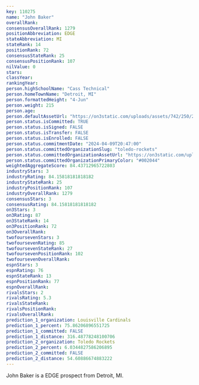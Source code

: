 ```yaml
---
key: 110275
name: "John Baker"
overallRank: 
consensusOverallRank: 1279
positionAbbreviation: EDGE
stateAbbreviation: MI
stateRank: 14
positionRank: 72
consensusStateRank: 25
consensusPositionRank: 107
nilValue: 0
stars: 
classYear: 
rankingYear: 
person.highSchoolName: "Cass Technical"
person.homeTownName: "Detroit, MI"
person.formattedHeight: "4-Jun"
person.weight: 215
person.age: 
person.defaultAssetUrl: "https://on3static.com/uploads/assets/742/250/250742.png"
person.status.isCommitted: TRUE
person.status.isSigned: FALSE
person.status.isTransfer: FALSE
person.status.isEnrolled: FALSE
person.status.commitmentDate: "2024-04-09T20:47:00"
person.status.committedOrganizationSlug: "toledo-rockets"
person.status.committedOrganizationAssetUrl: "https://on3static.com/uploads/assets/131/150/150131.svg"
person.status.committedOrganizationPrimaryColor: "#002044"
weightedAggregateScore: 84.43712965722803
industryStars: 3
industryRating: 84.15818181818182
industryStateRank: 25
industryPositionRank: 107
industryOverallRank: 1279
consensusStars: 3
consensusRating: 84.15818181818182
on3Stars: 3
on3Rating: 87
on3StateRank: 14
on3PositionRank: 72
on3OverallRank: 
twofoursevenStars: 3
twofoursevenRating: 85
twofoursevenStateRank: 27
twofoursevenPositionRank: 102
twofoursevenOverallRank: 
espnStars: 3
espnRating: 76
espnStateRank: 13
espnPositionRank: 77
espnOverallRank: 
rivalsStars: 2
rivalsRating: 5.3
rivalsStateRank: 
rivalsPositionRank: 
rivalsOverallRank: 
prediction_1_organization: Louisville Cardinals
prediction_1_percent: 75.86206896551725
prediction_1_committed: FALSE
prediction_1_distance: 316.48778248100706
prediction_2_organization: Toledo Rockets
prediction_2_percent: 6.0344827586206895
prediction_2_committed: FALSE
prediction_2_distance: 54.60886674883222
---
```

John Baker is a EDGE prospect from Detroit, MI.